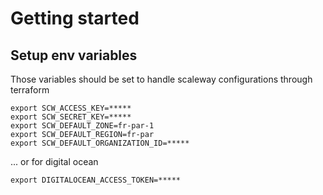 # Getting started

## Setup env variables

Those variables should be set to handle scaleway configurations through terraform

```
export SCW_ACCESS_KEY=*****
export SCW_SECRET_KEY=*****
export SCW_DEFAULT_ZONE=fr-par-1
export SCW_DEFAULT_REGION=fr-par
export SCW_DEFAULT_ORGANIZATION_ID=*****
```

... or for digital ocean

```
export DIGITALOCEAN_ACCESS_TOKEN=*****
```
